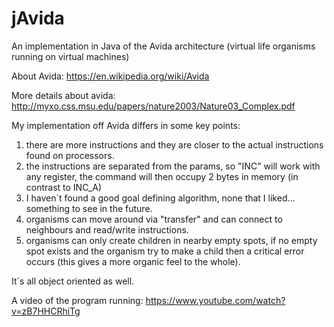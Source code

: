 # jAvida
An implementation in Java of the Avida architecture (virtual life organisms running on virtual machines)

About Avida:
https://en.wikipedia.org/wiki/Avida

More details about avida:
http://myxo.css.msu.edu/papers/nature2003/Nature03_Complex.pdf

My implementation off Avida differs in some key points:
1. there are more instructions and they are closer to the actual instructions found on processors. 
2. the instructions are separated from the params, so "INC" will work with any register, the command will then occupy 2 bytes in memory (in contrast to INC_A)
3. I haven´t found a good goal defining algorithm, none that I liked... something to see in the future.
4. organisms can move around via "transfer" and can connect to neighbours and read/write instructions.
5. organisms can only create children in nearby empty spots, if no empty spot exists and the organism try to make a child then a critical error occurs (this gives a more organic feel to the whole).

It´s all object oriented as well.

A video of the program running:
https://www.youtube.com/watch?v=zB7HHCRhiTg
